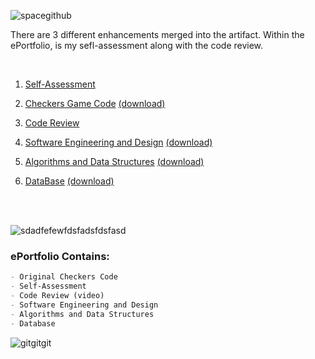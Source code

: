   

![spacegithub](https://user-images.githubusercontent.com/44255118/79651932-620eb600-8166-11ea-963f-c549c54d7695.jpg)

There are 3 different enhancements merged into the artifact. Within the ePortfolio, is my sefl-assessment along with the code review.<br />  

<br />

1) [Self-Assessment](https://github.com/marleneA07/-marlene07.github.io/blob/master/Professional_Self_Assessment.pdf)<br />

2) [Checkers Game Code](https://github.com/marleneA07/-marlene07.github.io/blob/master/Checkers_Game_Code)
[(download)](Checkers_v24.py)<br />

3) [Code Review](https://drive.google.com/file/d/1-bc0udAnHUpMCdDJKnXNe46bzSVxWG69/view)<br />

4) [Software Engineering and Design](https://github.com/marleneA07/-marlene07.github.io/blob/master/Software_Engineering_and_Design)
[(download)](Milestone_2_Software_Design.docx)<br />

5) [Algorithms and Data Structures](https://github.com/marleneA07/-marlene07.github.io/blob/master/Algorithm_and_Data_Structure)
[(download)](Milestone_3_Marlene_Azevedo.docx)<br />


6) [DataBase](https://github.com/marleneA07/-marlene07.github.io/blob/master/DataBase)
[(download)](Milestone_4_Databases.docx)<br />


<br />
<br />

![sdadfefewfdsfadsfdsfasd](https://user-images.githubusercontent.com/44255118/79630165-e3812c80-8103-11ea-8147-a454214c8279.png)


### ePortfolio Contains:
```markdown
- Original Checkers Code
- Self-Assessment
- Code Review (video)
- Software Engineering and Design
- Algorithms and Data Structures
- Database
```
![gitgitgit](https://user-images.githubusercontent.com/44255118/79629935-34902100-8102-11ea-8ee0-343fca77e24d.png)






















